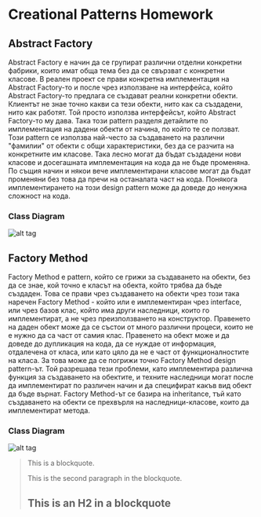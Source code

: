 Creational Patterns Homework
====================

Abstract Factory
---------------------

Abstract Factory е начин да се групират различни отделни конкретни фабрики, които имат обща тема без да се свързват с конкретни класове. В реален проект се прави конкретна имплементация на Abstract Factory-то и после чрез използване на интерфейса, който Abstract Factory-то предлага се създават реални конкретни обекти. Клиентът не знае точно какви са тези обекти, нито как са създадени, нито как работят. Той просто използва интерфейсът, който Abstract Factory-то му дава. Така този pattern разделя детайлите по имплементация на дадени обекти от начина, по който те се ползват. Този pattern се използва най-често за създаването на различни "фамилии" от обекти с общи характеристики, без да се разчита на конкретните им класове. Така лесно могат да бъдат създадени нови класове и досегашната имплементация на кода да не бъде променяна. По същия начин и някои вече имплементирани класове могат да бъдат променяни без това да пречи на останалата част на кода. Понякога имплементирането на този design pattern може да доведе до ненужна сложност на кода.


### Class Diagram

![alt tag](http://i.imgur.com/5bB6Yt2.png)


Factory Method
---------------------

Factory Method е pattern, който се грижи за създаването на обекти, без да се знае, кой точно е класът на обекта, който трябва да бъде създаден. Това се прави чрез създаването на обекти чрез този така наречен Factory Method - който или е имплементиран чрез interface, или чрез базов клас, който има други наследници, които го имплементират, а не чрез преизползването на конструктор. Правенето на даден обект може да се състои от много различни процеси, които не е нужно да са част от самия клас. Правенето на обект може и да доведе до дупликация на кода, да се нуждае от информация, отдалечена от класа, или като цяло да не е част от функционалностите на класа. За това може да се погрижи точно Factory Method design pattern-ът. Той разрешава тези проблеми, като имплементира различна функция за създаването на обектите, и техните наследници могат после да имплементират по различен начин и да специфират какъв вид обект да бъде върнат. Factory Method-ът се базира на inheritance, тъй като създаването на обекти се прехвърля на наследници-класове, които да имплементират метода.


### Class Diagram

![alt tag](http://i.imgur.com/9J00mVR.png)





> This is a blockquote.
> 
> This is the second paragraph in the blockquote.
>
> ## This is an H2 in a blockquote